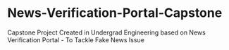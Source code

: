 # News-Verification-Portal-Capstone
Capstone Project Created in Undergrad Engineering based on News Verification Portal - To Tackle Fake News Issue
